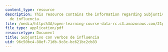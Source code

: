 ```yaml
---
content_type: resource
description: This resource contains the information regarding Subjuntivo con verbos
  de influencia.
file: /media/https%3A/open-learning-course-data-rc.s3.amazonaws.com/21g-702-spanish-ii-spring-2004/96c50bc488ef71db9c8cbc621bc2cb83_MIT21G_702S04_29sub.pdf
file_type: application/pdf
resourcetype: Document
title: Subjuntivo con verbos de influencia
uid: 96c50bc4-88ef-71db-9c8c-bc621bc2cb83
---
```

